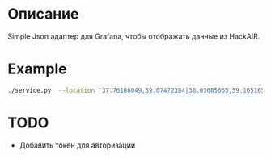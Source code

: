 # Описание

Simple Json адаптер для Grafana, чтобы отображать данные из HackAIR.

# Example

```bash
./service.py  --location "37.76186049,59.07472384|38.03685665,59.16516521"
```

# TODO

- Добавить токен для авторизации